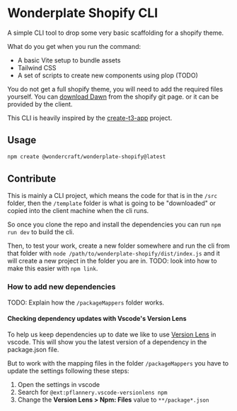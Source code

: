 # Wonderplate Shopify CLI

A simple CLI tool to drop some very basic scaffolding for a shopify theme.

What do you get when you run the command:

- A basic Vite setup to bundle assets
- Tailwind CSS
- A set of scripts to create new components using plop (TODO)

You do not get a full shopify theme, you will need to add the required files yourself. You can [download Dawn](https://github.com/Shopify/dawn) from the shopify git page. or it can be provided by the client.

This CLI is heavily inspired by the [create-t3-app](https://github.com/t3-oss/create-t3-app) project.

## Usage

```bash
npm create @wondercraft/wonderplate-shopify@latest
```

## Contribute

This is mainly a CLI project, which means the code for that is in the `/src` folder, then the `/template` folder is what is going to be "downloaded" or copied into the client machine when the cli runs.

So once you clone the repo and install the dependencies you can run `npm run dev` to build the cli.

Then, to test your work, create a new folder somewhere and run the cli from that folder with `node /path/to/wonderplate-shopify/dist/index.js` and it will create a new project in the folder you are in.
TODO: look into how to make this easier with `npm link`.


### How to add new dependencies

TODO: Explain how the `/packageMappers` folder works.


#### Checking dependency updates with Vscode's Version Lens

To  help us keep dependencies up to date we like to use [Version Lens](https://marketplace.visualstudio.com/items?itemName=pflannery.vscode-versionlens) in vscode. This will show you the latest version of a dependency in the package.json file.

But to work with the mapping files in the folder `/packageMappers` you have to update the settings following these steps:

1. Open the settings in vscode
2. Search for `@ext:pflannery.vscode-versionlens npm`
3. Change the **Version Lens > Npm: Files** value to `**/package*.json`
